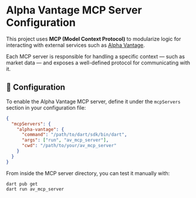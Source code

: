 # Alpha Vantage MCP Server Configuration

This project uses **MCP (Model Context Protocol)** to modularize logic for interacting with external services such as [Alpha Vantage](https://www.alphavantage.co/).

Each MCP server is responsible for handling a specific context — such as market data — and exposes a well-defined protocol for communicating with it.

## 🔧 Configuration

To enable the Alpha Vantage MCP server, define it under the `mcpServers` section in your configuration file:

```json
{
  "mcpServers": {
    "alpha-vantage": {
      "command": "/path/to/dart/sdk/bin/dart",
      "args": ["run", "av_mcp_server"],
      "cwd": "/path/to/your/av_mcp_server"
    }
  }
}

```

From inside the MCP server directory, you can test it manually with:
```code
dart pub get
dart run av_mcp_server
```
